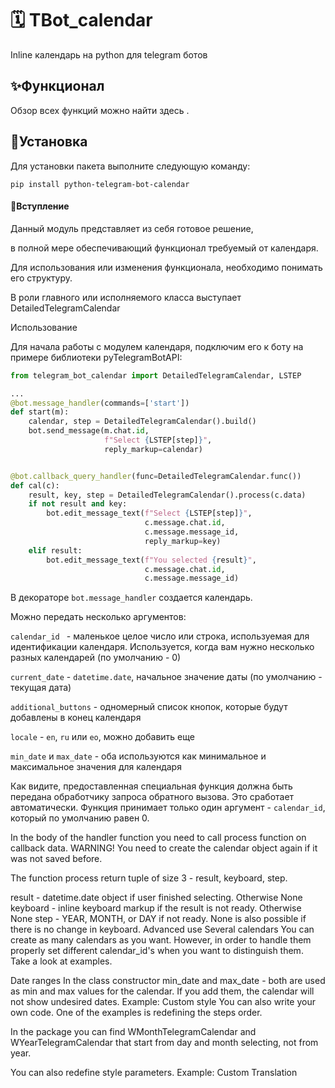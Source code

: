 # 🗓️ TBot_calendar

Inline календарь на python для telegram ботов
##  ✨Функционал ##
Обзор всех функций можно найти здесь .
##  🚩Установка ##
Для установки пакета выполните следующую команду:
```
pip install python-telegram-bot-calendar
```
####  📃Вступление ####

Данный модуль представляет из себя готовое решение,

в полной мере обеспечивающий функционал требуемый от календаря.

Для использования или изменения функционала, необходимо понимать его структуру.

В роли главного или исполняемого класса выступает DetailedTelegramCalendar

Использование

Для начала работы с модулем календаря, подключим его к боту на примере библиотеки pyTelegramBotAPI:


```python
from telegram_bot_calendar import DetailedTelegramCalendar, LSTEP

...
@bot.message_handler(commands=['start'])
def start(m):
    calendar, step = DetailedTelegramCalendar().build()
    bot.send_message(m.chat.id,
                     f"Select {LSTEP[step]}",
                     reply_markup=calendar)


@bot.callback_query_handler(func=DetailedTelegramCalendar.func())
def cal(c):
    result, key, step = DetailedTelegramCalendar().process(c.data)
    if not result and key:
        bot.edit_message_text(f"Select {LSTEP[step]}",
                              c.message.chat.id,
                              c.message.message_id,
                              reply_markup=key)
    elif result:
        bot.edit_message_text(f"You selected {result}",
                              c.message.chat.id,
                              c.message.message_id)

```

В декораторе `bot.message_handler` создается календарь.

Можно передать несколько аргументов:

 `calendar_id ` - маленькое целое число или строка, используемая для идентификации календаря.
 Используется, когда вам нужно несколько разных календарей (по умолчанию - 0)
 
`current_date` - `datetime.date`, начальное значение даты (по умолчанию - текущая дата)

`additional_buttons` - одномерный список кнопок, которые будут добавлены в конец календаря

`locale` - `en`, `ru` или `eo`, можно добавить еще

`min_date` и `max_date` - оба используются как минимальное и максимальное значения для календаря

Как видите, предоставленная специальная функция должна быть передана обработчику запроса обратного вызова. Это сработает автоматически. Функция принимает только один аргумент - `calendar_id`, который по умолчанию равен 0.


In the body of the handler function you need to call process function on callback data. WARNING! You need to create the calendar object again if it was not saved before.

The function process return tuple of size 3 - result, keyboard, step.

result - datetime.date object if user finished selecting. Otherwise None
keyboard - inline keyboard markup if the result is not ready. Otherwise None
step - YEAR, MONTH, or DAY if not ready. None is also possible if there is no change in keyboard.
Advanced use
Several calendars
You can create as many calendars as you want. However, in order to handle them properly set different calendar_id's when you want to distinguish them. Take a look at examples.

Date ranges
In the class constructor min_date and max_date - both are used as min and max values for the calendar. If you add them, the calendar will not show undesired dates. Example:
Custom style
You can also write your own code. One of the examples is redefining the steps order.

In the package you can find WMonthTelegramCalendar and WYearTelegramCalendar that start from day and month selecting, not from year.

You can also redefine style parameters. Example:
Custom Translation
